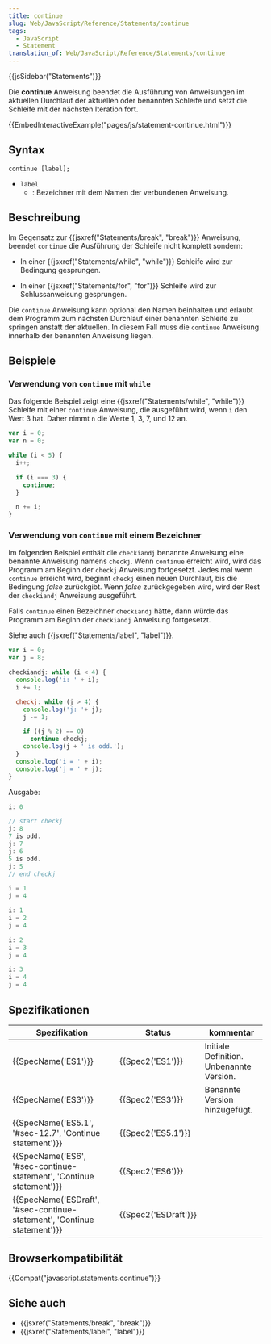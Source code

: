 ```yaml
---
title: continue
slug: Web/JavaScript/Reference/Statements/continue
tags:
  - JavaScript
  - Statement
translation_of: Web/JavaScript/Reference/Statements/continue
---
```

{{jsSidebar("Statements")}}

Die **continue** Anweisung beendet die Ausführung von Anweisungen im aktuellen Durchlauf der aktuellen oder benannten Schleife und setzt die Schleife mit der nächsten Iteration fort.

{{EmbedInteractiveExample("pages/js/statement-continue.html")}}

## Syntax

    continue [label];

- `label`
  - : Bezeichner mit dem Namen der verbundenen Anweisung.

## Beschreibung

Im Gegensatz zur {{jsxref("Statements/break", "break")}} Anweisung, beendet `continue` die Ausführung der Schleife nicht komplett sondern:

- In einer {{jsxref("Statements/while", "while")}} Schleife wird zur Bedingung gesprungen.

- In einer {{jsxref("Statements/for", "for")}} Schleife wird zur Schlussanweisung gesprungen.

Die `continue` Anweisung kann optional den Namen beinhalten und erlaubt dem Programm zum nächsten Durchlauf einer benannten Schleife zu springen anstatt der aktuellen. In diesem Fall muss die `continue` Anweisung innerhalb der benannten Anweisung liegen.

## Beispiele

### Verwendung von `continue` mit `while`

Das folgende Beispiel zeigt eine {{jsxref("Statements/while", "while")}} Schleife mit einer `continue` Anweisung, die ausgeführt wird, wenn `i` den Wert 3 hat. Daher nimmt `n` die Werte 1, 3, 7, und 12 an.

```js
var i = 0;
var n = 0;

while (i < 5) {
  i++;

  if (i === 3) {
    continue;
  }

  n += i;
}
```

### Verwendung von `continue` mit einem Bezeichner

Im folgenden Beispiel enthält die `checkiandj` benannte Anweisung eine benannte Anweisung namens `checkj`. Wenn `continue` erreicht wird, wird das Programm am Beginn der `checkj` Anweisung fortgesetzt. Jedes mal wenn `continue` erreicht wird, beginnt `checkj` einen neuen Durchlauf, bis die Bedingung _false_ zurückgibt. Wenn _false_ zurückgegeben wird, wird der Rest der `checkiandj` Anweisung ausgeführt.

Falls `continue` einen Bezeichner `checkiandj` hätte, dann würde das Programm am Beginn der `checkiandj` Anweisung fortgesetzt.

Siehe auch {{jsxref("Statements/label", "label")}}.

```js
var i = 0;
var j = 8;

checkiandj: while (i < 4) {
  console.log('i: ' + i);
  i += 1;

  checkj: while (j > 4) {
    console.log('j: '+ j);
    j -= 1;

    if ((j % 2) == 0)
      continue checkj;
    console.log(j + ' is odd.');
  }
  console.log('i = ' + i);
  console.log('j = ' + j);
}
```

Ausgabe:

```js
i: 0

// start checkj
j: 8
7 is odd.
j: 7
j: 6
5 is odd.
j: 5
// end checkj

i = 1
j = 4

i: 1
i = 2
j = 4

i: 2
i = 3
j = 4

i: 3
i = 4
j = 4
```

## Spezifikationen

| Spezifikation                                                                                    | Status                       | kommentar                                |
| ------------------------------------------------------------------------------------------------ | ---------------------------- | ---------------------------------------- |
| {{SpecName('ES1')}}                                                                         | {{Spec2('ES1')}}         | Initiale Definition. Unbenannte Version. |
| {{SpecName('ES3')}}                                                                         | {{Spec2('ES3')}}         | Benannte Version hinzugefügt.            |
| {{SpecName('ES5.1', '#sec-12.7', 'Continue statement')}}                     | {{Spec2('ES5.1')}}     |                                          |
| {{SpecName('ES6', '#sec-continue-statement', 'Continue statement')}}     | {{Spec2('ES6')}}         |                                          |
| {{SpecName('ESDraft', '#sec-continue-statement', 'Continue statement')}} | {{Spec2('ESDraft')}} |                                          |

## Browserkompatibilität

{{Compat("javascript.statements.continue")}}

## Siehe auch

- {{jsxref("Statements/break", "break")}}
- {{jsxref("Statements/label", "label")}}

